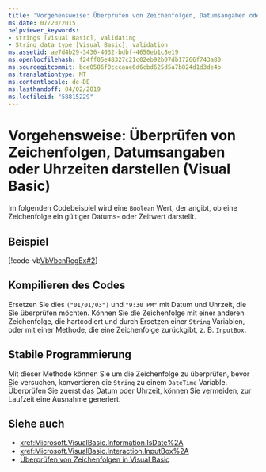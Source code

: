 ```yaml
---
title: 'Vorgehensweise: Überprüfen von Zeichenfolgen, Datumsangaben oder Uhrzeiten darstellen (Visual Basic)'
ms.date: 07/20/2015
helpviewer_keywords:
- strings [Visual Basic], validating
- String data type [Visual Basic], validation
ms.assetid: ae7d4b29-3436-4032-bdbf-4650eb1c8e19
ms.openlocfilehash: f24ff05e48327c21c02eb92b07db17266f743a80
ms.sourcegitcommit: bce0586f0cccaae6d6cbd625d5a7b824d1d3de4b
ms.translationtype: MT
ms.contentlocale: de-DE
ms.lasthandoff: 04/02/2019
ms.locfileid: "58815229"
---
```

# <a name="how-to-validate-strings-that-represent-dates-or-times-visual-basic"></a>Vorgehensweise: Überprüfen von Zeichenfolgen, Datumsangaben oder Uhrzeiten darstellen (Visual Basic)
Im folgenden Codebeispiel wird eine `Boolean` Wert, der angibt, ob eine Zeichenfolge ein gültiger Datums- oder Zeitwert darstellt.  
  
## <a name="example"></a>Beispiel  
 [!code-vb[VbVbcnRegEx#2](~/samples/snippets/visualbasic/VS_Snippets_VBCSharp/VbVbcnRegEx/VB/Class1.vb#2)]  
  
## <a name="compiling-the-code"></a>Kompilieren des Codes  
 Ersetzen Sie dies `("01/01/03")` und `"9:30 PM"` mit Datum und Uhrzeit, die Sie überprüfen möchten. Können Sie die Zeichenfolge mit einer anderen Zeichenfolge, die hartcodiert und durch Ersetzen einer `String` Variablen, oder mit einer Methode, die eine Zeichenfolge zurückgibt, z. B. `InputBox`.  
  
## <a name="robust-programming"></a>Stabile Programmierung  
 Mit dieser Methode können Sie um die Zeichenfolge zu überprüfen, bevor Sie versuchen, konvertieren die `String` zu einem `DateTime` Variable. Überprüfen Sie zuerst das Datum oder Uhrzeit, können Sie vermeiden, zur Laufzeit eine Ausnahme generiert.  
  
## <a name="see-also"></a>Siehe auch

- <xref:Microsoft.VisualBasic.Information.IsDate%2A>
- <xref:Microsoft.VisualBasic.Interaction.InputBox%2A>
- [Überprüfen von Zeichenfolgen in Visual Basic](../../../../visual-basic/programming-guide/language-features/strings/validating-strings.md)
